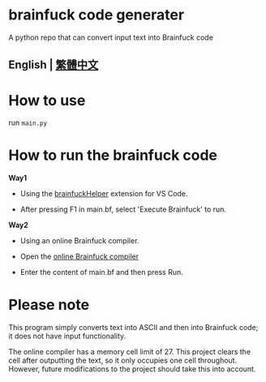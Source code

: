 # brainfuck code generater
A python repo that can convert input text into Brainfuck code

## English | [繁體中文](readme.md) 

# How to use
run `main.py`
# How to run the brainfuck code
**Way1**
 - Using the [brainfuckHelper](https://marketplace.visualstudio.com/items?itemName=ComputerElite.brainfuckhelper) extension for VS Code.

 - After pressing F1 in main.bf, select 'Execute Brainfuck' to run.

**Way2**
 - Using an online Brainfuck compiler.

 - Open the [online Brainfuck compiler](https://ashupk.github.io/Brainfuck/brainfuck-visualizer-master/index.html#)

 - Enter the content of main.bf and then press Run.

# Please note
This program simply converts text into ASCII and then into Brainfuck code; it does not have input functionality.

The online compiler has a memory cell limit of 27. This project clears the cell after outputting the text, so it only occupies one cell throughout. However, future modifications to the project should take this into account.